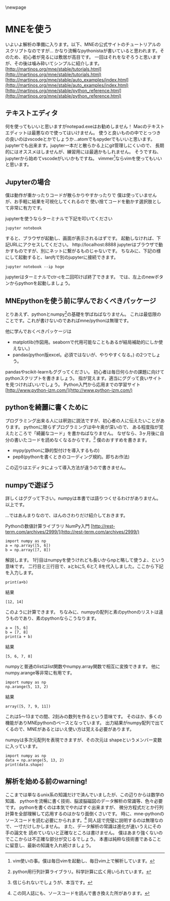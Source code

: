 \newpage

# MNEを使う

いよいよ解析の準備に入ります。以下、MNEの公式サイトのチュートリアルのスクリプトなのですが…
かなり流暢なpythonistaが書いていると思われます。そのため、初心者が見るには敷居が高目です。
一回はそれをなぞろうと思いますが、その後は噛み砕いてシンプルに紹介します。
[http://martinos.org/mne/stable/tutorials.html](http://martinos.org/mne/stable/tutorials.html)
[http://martinos.org/mne/stable/auto_examples/index.html](http://martinos.org/mne/stable/auto_examples/index.html)
[http://martinos.org/mne/stable/python_reference.html](http://martinos.org/mne/stable/python_reference.html)

## テキストエディタ

何を使ってもいいと思いますがnotepad.exeはお勧めしません！
Macのテキストエディットは最悪なので使ってはいけません。
使うと良いものの中でとっつきの良いのはvscodeとかでしょうか…atomでもspyderでもいいと思います。
jupyterでも出来ます。jupyter一本だと散らかる上にgit管理しにくいので、
長期的にはオススメはしませんが、練習用には最適かもしれません。
そうですね、jupyterから始めてvscodeがいいかもですね。
vimmer[^vimmer]ならvimを使ってもいいと思います。

[^vimmer]:vim使いの事。僕は毎日vimを起動し、毎日vim上で解析しています。

## Jupyterの場合

僕は動作が重かったりコードが散らかりやすかったりで
僕は使っていませんが、お手軽に結果を可視化してくれるので
使い捨てコードを動かす選択肢として非常に有力です。

jupyterを使うならターミナルで下記を叩いてください

```{frame=single}
jupyter notebook
```

すると、ブラウザが起動し、画面が表示されるはずです。
起動しなければ、下記URLにアクセスしてください。
http://localhost:8888
jupyterはブラウザで動かすものですが、別にネットに繋がるものじゃないです。
ちなみに、下記の様にして起動すると、lan内で別のjupyterに接続できます。

```{frame=single}
jupyter notebook --ip hoge
```
jupyterはターミナルでctr-cを二回叩けば終了できます。
では、左上のnewボタンからpythonを起動しましょう。

## MNEpythonを使う前に学んでおくべきパッケージ

とりあえず、pythonとnumpy[^numpy]の基礎を学ばねばなりません。
これは最低限のことです。これが書けないのであればmne/pythonは無理です。

他に学んでおくべきパッケージは

- matplotlib(作図用。seabornで代用可能なこともあるが結局補助的にしか使えない。)
- pandas(python版excel。必須ではないが、やりやすくなる。)
の2つでしょう。

pandasやscikit-learnもググってください。
初心者は毎日何らかの課題に向けてpythonスクリプトを書きましょう。
指が覚えます。適当にググって良いサイトを見つければいいでしょう。
Python入門から応用までの学習サイト
[http://www.python-izm.com/](http://www.python-izm.com/)

[^numpy]:python用行列計算ライブラリ。科学計算に広く用いられています。

## pythonを綺麗に書くために

プログラミング出来る人には釈迦に説法ですが、初心者の人に伝えたいことがあります。
pythonに限らずプログラミングは中々奥が深いので、
ある程度指が覚えたところで「綺麗なコード」を書かねばなりません。
なぜなら、3ヶ月後に自分の書いたコードを読めなくなるからです。[^readable]
僕のおすすめを書きます。

- mypy(pythonに静的型付けを導入するもの)
- pep8(pythonを書くときのコーディング規約。即ちお作法)

この辺りはエディタによって導入方法が違うので書きません。

[^readable]: 信じられないでしょうが、本当です。



## numpyで遊ぼう

詳しくはググって下さい。numpyは本書では語りつくせるわけがありません。以上です。

…ではあんまりなので、ほんのさわりだけ紹介しておきます。

Pythonの数値計算ライブラリ NumPy入門
[http://rest-term.com/archives/2999/](http://rest-term.com/archives/2999/)

```{frame=single}
import numpy as np
a = np.array([5, 6])
b = np.array([7, 8])
```

解説します。
1行目はnumpyを使うけれども長いからnpと略して使うよ、という意味です。
二行目と三行目で、aとbに5, 6と7, 8を代入しました。ここから下記を入力します。

```{frame=single}
print(a+b)
```

結果

```{frame=single}
[12, 14]
```

このように計算できます。
ちなみに、numpyの配列と素のpythonのリストは違うものであり、素のpythonならこうなります。

```{frame=single}
a = [5, 6]
b = [7, 8]
print(a + b)
```
結果

```{frame=single}
[5, 6, 7, 8]
```

numpyと普通のlistはlist関数やnumpy.array関数で相互に変換できます。
他にnumpy.arange等非常に有用です。

```{frame=single}
import numpy as np
np.arange(5, 13, 2)
```
結果

```{frame=single}
array([5, 7, 9, 11])
```

これは5〜13までの間、2刻みの数列を作るという意味です。
そのほか、多くの機能がありMNEpythonのベースとなっています。
出力結果がnumpy配列で出てくるので、MNEがあるとはいえ使い方は覚える必要があります。

numpyは多次元配列を表現できますが、その次元は
shapeというメンバー変数に入っています。

```{frame=single}
import numpy as np
data = np.arange(5, 13, 2)
print(data.shape)
```

## 解析を始める前のwarning!

ここまでは単なるunix系の知識だけで済んでいましたが、この辺りからは数学の知識、
pythonを流暢に書く技術、脳波脳磁図のデータ解析の常識等、色々必要です。
pythonを書くのは本気でやればすぐ出来ますが、
微分方程式だとか行列計算を全部理解して応用するのはかなり面倒くさいです。
時に、mne-pythonのソースコードを読む必要にかられます。[^yomi]
同人誌で完璧に説明するのは無理なので、一寸だけしかしません。
また、データ解析の常識は進化が速いうえにその手の論文を
読めていないと正確なところは書けません。
僕はあまり強くないのでここからは不正確な部分が交じるでしょう。
本書は純粋な技術書であることに留意し、最新の知識を入れ続けましょう。

[^yomi]: この同人誌にも、ソースコードを読んで書き換えた所があります。
